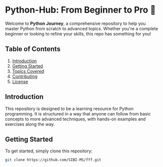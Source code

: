 # Python-Hub: From Beginner to Pro 🚀

Welcome to **Python Journey**, a comprehensive repository to help you master Python from scratch to advanced topics. Whether you're a complete beginner or looking to refine your skills, this repo has something for you!

## Table of Contents
1. [Introduction](#introduction)
2. [Getting Started](#getting-started)
3. [Topics Covered](#topics-covered)
4. [Contributing](#contributing)
5. [License](#license)

## Introduction
This repository is designed to be a learning resource for Python programming. It is structured in a way that anyone can follow from basic concepts to more advanced techniques, with hands-on examples and exercises along the way.

## Getting Started
To get started, simply clone this repository:
```bash
git clone https://github.com/SIBI-MS/fff.git
